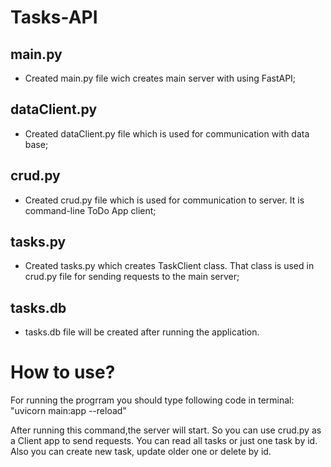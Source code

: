 # Tasks-API

## main.py
- Created main.py file wich creates main server with using FastAPI;

## dataClient.py
- Created dataClient.py file which is used for communication with data base;

## crud.py
- Created crud.py file which is used for communication to server. It is command-line ToDo App client; 
  
## tasks.py
- Created tasks.py which creates TaskClient class. That class is used in crud.py file for sending requests to the main server;
  
## tasks.db
- tasks.db file will be created after running the application.

# How to use?
For running the progrram you should type following code in terminal: "uvicorn main:app --reload"

After running this command,the server will start. So you can use crud.py as a Client app to send requests. You can read all tasks or just one task by id. Also you can create new task, update older one or delete by id.
